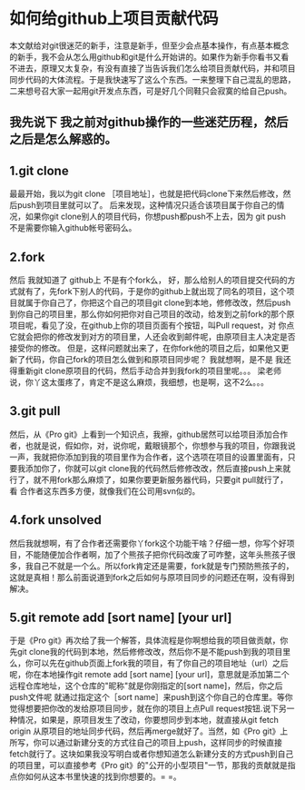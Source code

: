# 如何给github上项目贡献代码

本文献给对git很迷茫的新手，注意是新手，但至少会点基本操作，有点基本概念的新手，我不会从怎么用github和git是什么开始讲的。如果作为新手你看书又看不进去，原理又太复杂，有没有直接了当告诉我们怎么给项目贡献代码，并和项目同步代码的大体流程。于是我快速写了这么个东西。一来整理下自己混乱的思路，二来想号召大家一起用git开发点东西，可是好几个同鞋只会寂寞的给自己push。

## 我先说下 我之前对github操作的一些迷茫历程，然后之后是怎么解惑的。

## 1.git clone

最最开始，我以为git clone ［项目地址］，也就是把代码clone下来然后修改，然后push到项目里就可以了。 后来发现，这种情况只适合该项目属于你自己的情况，如果你git clone别人的项目代码，你想push都push不上去，因为 git push 不是需要你输入github帐号密码么。

## 2.fork

然后 我就知道了 github上 不是有个fork么， 好，那么给别人的项目提交代码的方式就有了，先fork下别人的代码，于是你的github上就出现了同名的项目，这个项目就属于你自己了，你把这个自己的项目git clone到本地，修修改改，然后push到你自己的项目里，那么你如何把你对自己项目的改动，给发到之前fork的那个原项目呢，看见了没，在github上你的项目页面有个按钮，叫Pull request，对 你点它就会把你的修改发到对方的项目里，人还会收到邮件呢，由原项目主人决定是否接受你的修改。 但是，这样问题就出来了，在你fork他的项目之后，如果他又更新了代码，你自己fork的项目怎么做到和原项目同步呢？ 我就想啊，是不是 我还得重新git clone原项目的代码，然后手动合并到我fork的项目里呢。。。 梁老师说，你丫这太蛋疼了，肯定不是这么麻烦，我细想，也是啊，这不2么。。。

## 3.git pull

然后，从《Pro git》上看到一个知识点，我擦，github居然可以给项目添加合作者，也就是说，假如你，对，说你呢，戴眼镜那个，你想参与我的项目，你跟我说一声，我就把你添加到我的项目里作为合作者，这个选项在项目的设置里面有，只要我添加你了，你就可以git clone我的代码然后修修改改，然后直接push上来就行了，就不用fork那么麻烦了，如果你要更新服务器代码，只要git pull就行了，看 合作者这东西多方便，就像我们在公司用svn似的。

## 4.fork unsolved

然后我就想啊，有了合作者还需要你丫fork这个功能干啥？仔细一想，你写个好项目，不能随便加合作者啊，加了个熊孩子把你代码改废了可咋整，这年头熊孩子很多，我自己不就是一个么。所以fork肯定还是需要，fork就是专门预防熊孩子的，这就是真相！那么前面说道到fork之后如何与原项目同步的问题还在啊，没有得到解决。

## 5.git remote add [sort name] [your url]

于是《Pro git》再次给了我一个解答，具体流程是你啊想给我的项目做贡献，你先git clone我的代码到本地，然后修修改改，然后你不是不能push到我的项目里么，你可以先在github页面上fork我的项目，有了你自己的项目地址（url）之后呢，你在本地操作git remote add [sort name] [your url]，意思就是添加第二个远程仓库地址，这个仓库的"昵称"就是你刚指定的[sort name]，然后，你之后push文件呢 就通过指定这个［sort name］来push到这个你自己的仓库里。等你觉得想要把你改的发给原项目同步，就在你的项目上点Pull request按钮.说下另一种情况，如果是，原项目发生了改动，你要想同步到本地，就直接从git fetch origin 从原项目的地址同步代码，然后再merge就好了。当然，如《Pro git》上所写，你可以通过新建分支的方式往自己的项目上push，这样同步的时候直接fetch就行了。这块如果我没写明白或者你想知道怎么新建分支的方式push到自己的项目里，可以直接参考《Pro git》的"公开的小型项目"一节，那我的贡献就是指点你如何从这本书里快速的找到你想要的。= =。
